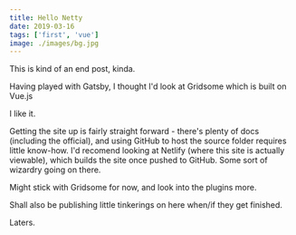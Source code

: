 ```yaml
---
title: Hello Netty
date: 2019-03-16
tags: ['first', 'vue']
image: ./images/bg.jpg
---
```

This is kind of an end post, kinda.

Having played with Gatsby, I thought I'd look at Gridsome which is built on Vue.js

I like it.

Getting the site up is fairly straight forward - there's plenty of docs (including the official), and using GitHub to host the source folder requires little know-how. I'd recomend looking at Netlify (where this site is actually viewable), which builds the site once pushed to GitHub. Some sort of wizardry going on there.

Might stick with Gridsome for now, and look into the plugins more.

Shall also be publishing little tinkerings on here when/if they get finished.

Laters.